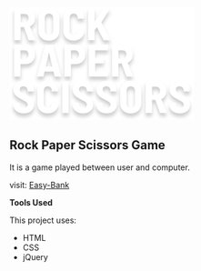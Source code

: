 ![Rock Paper Scissors Game](https://github.com/valencydickson/Rock-Paper-Scissors/blob/main/images/logo.svg)

## Rock Paper Scissors Game

It is a game played between user and computer.

visit: [Easy-Bank](https://easy-bank-plum.vercel.app/)

**Tools Used**

This project uses:
- HTML
- CSS
- jQuery

